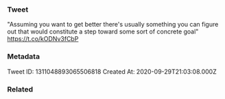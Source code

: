 ### Tweet
"Assuming you want to get better there's usually something you can figure out that would constitute a step toward some sort of concrete goal" https://t.co/kODNv3fCbP

### Metadata
Tweet ID: 1311048893065506818
Created At: 2020-09-29T21:03:08.000Z

### Related

